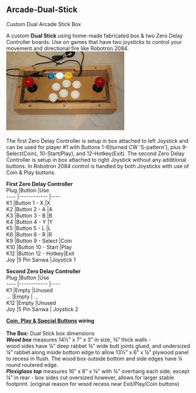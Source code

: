## **Arcade-Dual-Stick**
Custom Dual Arcade Stick Box

A custom **Dual Stick** using home-made fabricated box & two Zero Delay Controller boards. 
Use on games that have two joysticks to control your movement and directional fire like Robotron 2084.<br/>
[![A](Pics/TNx2/Dual%20Stick.JPG)](Pics/Dual%20Stick.JPG)  
<br/> 
The first Zero Delay Controller is setup in box attached to left Joystick and can be used for player #1 with 
Buttons 1-6(turned CW 'S-pattern'), plus 9-Select(Coin), 10-Start(Play), and 12-Hotkey(Exit). 
The second Zero Delay Controller is setup in box attached to right Joystick without any additional buttons. 
In Robotron 2084 control is handled by both Joysticks with use of Coin & Play buttons.<br/>

**First Zero Delay Controller**  
Plug |Button       |Use  
---- |------------ |----  
K1   |Button 1 - X |X  
K2   |Button 2 - A |A  
K3   |Button 3 - B |B  
K4   |Button 4 - Y |Y  
K5   |Button 5 - L |L  
K6   |Button 6 - R |R  
K9   |Button 9 - Select |Coin  
K10  |Button 10 - Start |Play  
K12  |Button 12 - Hotkey|Exit  
Joy  |5 Pin Sanwa |Joystick 1 <br/>
 
**Second Zero Delay Controller**  
Plug |Button       |Use  
---- |------------ |----  
K1   |Empty        |Unused  
...  |Empty        | ...  
K12  |Empty        |Unused  
Joy  |5 Pin Sanwa | Joystick 2  
 
**[Coin, Play & Special Buttons](https://craigb-spinner.github.io/Arcade-Spinner/Coin-Play-Exit.html) wiring**<br/>
<br/>
**The Box:** Dual Stick box dimensions  
***Wood box*** measures 14½” x 7” x 3” in size, ¾” thick walls -   
wood sides have ¼” deep rabbet ¾” wide butt joints glued, and undersized ¼” rabbet along inside bottom edge to allow 13½” x 6” x ¼” plywood panel to recess in flush. The wood box outside bottom and side edges have ¼ round routered edge.  
***Plexiglass top*** measures 16” x 8” x ⅛” with ¾” overhang each side, except ¼” in rear - box sides cut oversized however, allows for larger stable footprint. (original reason for wood recess near Exit/Play/Coin buttons)
